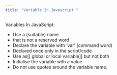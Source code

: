 ```yaml
---
title: "Variable In Javascript "
--- 
```

Variables In JavaScript:

- Use a (suitable) name
- that is not a reserved word
- Declare the variable with ‘var’ (command word)
- Declared once only in the script/code
- Use as[[ global or local variable]] but not both
- Initialise the variable with a value
- Do not use quotes around the variable name.